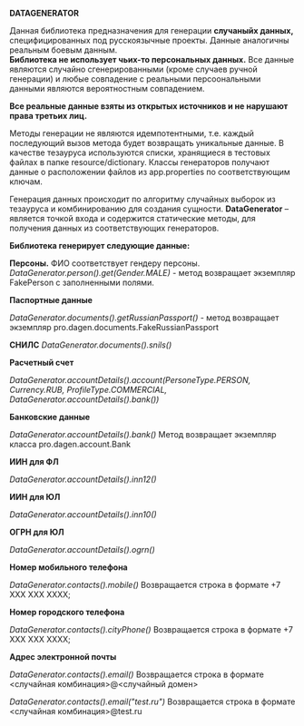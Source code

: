 **DATAGENERATOR**

Данная библиотека предназначения для генерации **случаныйх данных,** специфицированных под русскоязычные проекты. Данные аналогичны реальным боевым данным.  
**Библиотека не использует чьих-то персональных данных.** Все данные являются случайно сгенерированными (кроме случаев ручной генерации) и любые совпадение с реальными персоональными данными являются вероятностным совпадением.

**Все реальные данные взяты из открытых источников и не нарушают права третьих лиц.**

Методы генерации не являются идемпотентными, т.е. каждый последующий вызов метода будет возвращать уникальные данные.
В качестве тезауруса используются списки, хранящиеся в тестовых файлах в папке resource/dictionary. Классы генераторов получают данные о расположении файлов из app.properties по соответствующим ключам.

Генерация данных происходит по алгоритму случайных выборок из тезауруса и комбинированию для создания сущности.
**DataGenerator** – является точкой входа и содержится статические методы, для получения данных из соответствующих генераторов.

**Библиотека генерирует следующие данные:**

**Персоны.** 
ФИО соответствует гендеру персоны. 
_DataGenerator.person().get(Gender.MALE)_ - метод возвращает экземпляр FakePerson с заполненными полями.

**Паспортные данные**

_DataGenerator.documents().getRussianPassport()_ - метод возвращает экземпляр pro.dagen.documents.FakeRussianPassport

**СНИЛС**
_DataGenerator.documents().snils()_

**Расчетный счет**

_DataGenerator.accountDetails().account(PersoneType.PERSON, Currency.RUB, ProfileType.COMMERCIAL, DataGenerator.accountDetails().bank())_

**Банковские данные**

_DataGenerator.accountDetails().bank()_
Метод возвращает экземпляр класса pro.dagen.account.Bank

**ИИН для ФЛ**

_DataGenerator.accountDetails().inn12()_

**ИИН для ЮЛ**

_DataGenerator.accountDetails().inn10()_

**ОГРН для ЮЛ**

_DataGenerator.accountDetails().ogrn()_

**Номер мобильного телефона**

_DataGenerator.contacts().mobile()_
Возвращается строка в формате +7 XXX XXX XXXX;

**Номер городского телефона**

_DataGenerator.contacts().cityPhone()_
Возвращается строка в формате +7 XXX XXX XXXX;

**Адрес электронной почты**

_DataGenerator.contacts().email()_
Возвращается строка в формате <случайная комбинация>@<случайный домен>

_DataGenerator.contacts().email("test.ru")_
Возвращается строка в формате <случайная комбинация>@test.ru


